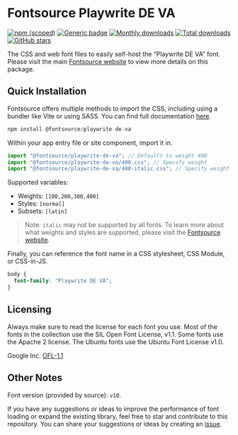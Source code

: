 # Fontsource Playwrite DE VA

[![npm (scoped)](https://img.shields.io/npm/v/@fontsource/playwrite-de-va?color=brightgreen)](https://www.npmjs.com/package/@fontsource/playwrite-de-va) [![Generic badge](https://img.shields.io/badge/fontsource-passing-brightgreen)](https://github.com/fontsource/fontsource) [![Monthly downloads](https://badgen.net/npm/dm/@fontsource/playwrite-de-va)](https://github.com/fontsource/fontsource) [![Total downloads](https://badgen.net/npm/dt/@fontsource/playwrite-de-va)](https://github.com/fontsource/fontsource) [![GitHub stars](https://img.shields.io/github/stars/fontsource/fontsource.svg?style=social&label=Star)](https://github.com/fontsource/fontsource/stargazers)

The CSS and web font files to easily self-host the “Playwrite DE VA” font. Please visit the main [Fontsource website](https://fontsource.org/fonts/playwrite-de-va) to view more details on this package.

## Quick Installation

Fontsource offers multiple methods to import the CSS, including using a bundler like Vite or using SASS. You can find full documentation [here](https://fontsource.org/docs/getting-started/introduction).

```javascript
npm install @fontsource/playwrite-de-va
```

Within your app entry file or site component, import it in.

```javascript
import "@fontsource/playwrite-de-va"; // Defaults to weight 400
import "@fontsource/playwrite-de-va/400.css"; // Specify weight
import "@fontsource/playwrite-de-va/400-italic.css"; // Specify weight and style
```

Supported variables:
- Weights: `[100,200,300,400]`
- Styles: `[normal]`
- Subsets: `[latin]`

> Note: `italic` may not be supported by all fonts. To learn more about what weights and styles are supported, please visit the [Fontsource website](https://fontsource.org/fonts/playwrite-de-va).

Finally, you can reference the font name in a CSS stylesheet, CSS Module, or CSS-in-JS.

```css
body {
  font-family: "Playwrite DE VA";
}
```

## Licensing
Always make sure to read the license for each font you use. Most of the fonts in the collection use the SIL Open Font License, v1.1. Some fonts use the Apache 2 license. The Ubuntu fonts use the Ubuntu Font License v1.0.

Google Inc.
[OFL-1.1](http://scripts.sil.org/OFL)

## Other Notes
Font version (provided by source): `v10`.

If you have any suggestions or ideas to improve the performance of font loading or expand the existing library, feel free to star and contribute to this repository. You can share your suggestions or ideas by creating an [issue](https://github.com/fontsource/fontsource/issues).
